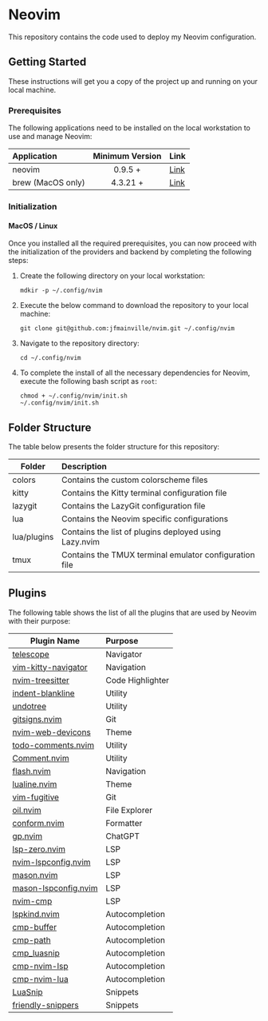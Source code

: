 # Neovim

This repository contains the code used to deploy my Neovim configuration.

## Getting Started

These instructions will get you a copy of the project up and running on your local machine.

### Prerequisites

The following applications need to be installed on the local workstation to use and manage Neovim:

| Application       | Minimum Version | Link                                                            |
| :---------------- | :-------------: | :-------------------------------------------------------------- |
| neovim            |     0.9.5 +     | [Link](https://github.com/neovim/neovim/blob/master/INSTALL.md) |
| brew (MacOS only) |    4.3.21 +     | [Link](https://brew.sh/)                                        |

### Initialization

#### MacOS / Linux

Once you installed all the required prerequisites, you can now proceed with the initialization of the providers and
backend by completing the following steps:

1. Create the following directory on your local workstation:

   `mdkir -p ~/.config/nvim`

2. Execute the below command to download the repository to your local machine:

   `git clone git@github.com:jfmainville/nvim.git ~/.config/nvim`

3. Navigate to the repository directory:

   `cd ~/.config/nvim`

4. To complete the install of all the necessary dependencies for Neovim, execute the following bash script as `root`:

   ```
   chmod + ~/.config/nvim/init.sh
   ~/.config/nvim/init.sh
   ```

## Folder Structure

The table below presents the folder structure for this repository:

| Folder      | Description                                            |
| ----------- | :----------------------------------------------------- |
| colors      | Contains the custom colorscheme files                  |
| kitty       | Contains the Kitty terminal configuration file         |
| lazygit     | Contains the LazyGit configuration file                |
| lua         | Contains the Neovim specific configurations            |
| lua/plugins | Contains the list of plugins deployed using Lazy.nvim  |
| tmux        | Contains the TMUX terminal emulator configuration file |

## Plugins

The following table shows the list of all the plugins that are used by Neovim with their purpose:

| Plugin Name                                                                  | Purpose          |
| ---------------------------------------------------------------------------- | :--------------- |
| [telescope](https://github.com/nvim-telescope/telescope.nvim)                | Navigator        |
| [vim-kitty-navigator](https://github.com/knubie/vim-kitty-navigator)         | Navigation       |
| [nvim-treesitter](https://github.com/nvim-treesitter/nvim-treesitter)        | Code Highlighter |
| [indent-blankline](https://github.com/lukas-reineke/indent-blankline.nvim)   | Utility          |
| [undotree](https://github.com/mbbill/undotree)                               | Utility          |
| [gitsigns.nvim](https://github.com/lewis6991/gitsigns.nvim)                  | Git              |
| [nvim-web-devicons](https://github.com/nvim-tree/nvim-web-devicons)          | Theme            |
| [todo-comments.nvim](https://github.com/folke/todo-comments.nvim)            | Utility          |
| [Comment.nvim](https://github.com/numToStr/Comment.nvim)                     | Utility          |
| [flash.nvim](https://github.com/folke/flash.nvim)                            | Navigation       |
| [lualine.nvim](https://github.com/nvim-lualine/lualine.nvim)                 | Theme            |
| [vim-fugitive](https://github.com/tpope/vim-fugitive)                        | Git              |
| [oil.nvim](https://github.com/stevearc/oil.nvim)                             | File Explorer    |
| [conform.nvim](https://github.com/stevearc/conform.nvim)                     | Formatter        |
| [gp.nvim](https://github.com/Robitx/gp.nvim)                                 | ChatGPT          |
| [lsp-zero.nvim](https://github.com/VonHeikemen/lsp-zero.nvim)                | LSP              |
| [nvim-lspconfig.nvim](https://github.com/neovim/nvim-lspconfig)              | LSP              |
| [mason.nvim](https://github.com/williamboman/mason.nvim)                     | LSP              |
| [mason-lspconfig.nvim](https://github.com/williamboman/mason-lspconfig.nvim) | LSP              |
| [nvim-cmp](https://github.com/hrsh7th/nvim-cmp)                              | LSP              |
| [lspkind.nvim](https://github.com/onsails/lspkind.nvim)                      | Autocompletion   |
| [cmp-buffer](https://github.com/hrsh7th/cmp-buffer)                          | Autocompletion   |
| [cmp-path](https://github.com/hrsh7th/cmp-path)                              | Autocompletion   |
| [cmp_luasnip](https://github.com/saadparwaiz1/cmp_luasnip)                   | Autocompletion   |
| [cmp-nvim-lsp](https://github.com/hrsh7th/cmp-nvim-lsp)                      | Autocompletion   |
| [cmp-nvim-lua](https://github.com/hrsh7th/cmp-nvim-lua)                      | Autocompletion   |
| [LuaSnip](https://github.com/L3MON4D3/LuaSnip)                               | Snippets         |
| [friendly-snippers](https://github.com/rafamadriz/friendly-snippets)         | Snippets         |
